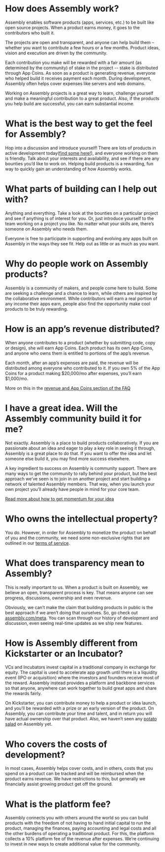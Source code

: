 # How does Assembly work?

Assembly enables software products (apps, services, etc.) to be built like open source projects. When a product earns money, it goes to the contributors who built it.

The projects are open and transparent, and anyone can help build them – whether you want to contribute a few hours or a few months. Product ideas, vision and execution are driven by the community.

Each contribution you make will be rewarded with a fair amount (as determined by the community) of stake in the project -- stake is distributed through App Coins. As soon as a product is generating revenue, everyone who helped build it receives payment each month. During development, Assembly often helps cover expenses like servers and web domains.

Working on Assembly projects is a great way to learn, challenge yourself and make a meaningful contribution to a great product. Also, if the products you help build are successful, you can earn substantial income.


# What is the best way to get the feel for Assembly?

Hop into a discussion and introduce yourself! There are lots of products in active development today([find some here!](https://assembly.com/discover)), and everyone working on them is friendly. Talk about your interests and availability, and see if there are any bounties you’d like to work on. Helping build products is a rewarding, fun way to quickly gain an understanding of how Assembly works.


# What parts of building can I help out with?

Anything and everything. Take a look at the bounties on a particular project and see if anything is of interest for you. Or, just introduce yourself to the team working on a project you like. No matter what your skills are, there’s someone on Assembly who needs them.

Everyone is free to participate in supporting and evolving any apps built on Assembly in the ways they see fit. Help out as little or as much as you want.


# Why do people work on Assembly products?

Assembly is a community of makers, and people come here to build. Some are seeking a challenge and a chance to learn, while others are inspired by the collaborative environment. While contributors will earn a real portion of any income their apps earn, people also find the opportunity make cool products to be truly rewarding.


# How is an app’s revenue distributed?

When anyone contributes to a product (whether by submitting code, copy or design), she will earn App Coins. Each product has its own App Coins, and anyone who owns them is entitled to portions of the app’s revenue.


Each month, after an app’s expenses are paid, the revenue will be distributed among everyone who contributed to it. If you own 5% of the App Coins for a product making $20,000/mo after expenses, you’ll earn $1,000/mo.

More on this in the [revenue and App Coins section of the FAQ](http://assembly.com/help/revenue)


# I have a great idea. Will the Assembly community build it for me?

Not exactly. Assembly is a place to build products collaboratively. If you are passionate about an idea and eager to play a key role in seeing it through, Assembly is a great place to do that. If you want to offer the idea and let someone else build it, you may find more success elsewhere.


A key ingredient to success on Assembly is community support. There are many ways to get the community to rally behind your product, but the best approach we’ve seen is to join in on another project and start building a network of talented Assembly members. That way, when you launch your own project you’ll already have people in mind for your core team.

[Read more about how to get momentum for your idea](http://blog.assembly.com/build-momentum)


# Who owns the intellectual property?

You do. However, in order for Assembly to monetize the product on behalf of you and the community, we need some non-exclusive rights that are outlined in our [terms of service](https://assembly.com/terms).

# What does transparency mean to Assembly?

This is really important to us. When a product is built on Assembly, we believe an open, transparent process is key. That means anyone can see progress, discussions, ownership and even revenue.


Obviously, we can’t make the claim that building products in public is the best approach if we aren’t doing that ourselves. So, go check out [assembly.com/meta](https://assembly.com/meta). You can scan through our history of development and discussion, even seeing real-time updates as we ship new features.


# How is Assembly different from Kickstarter or an Incubator?

VCs and Incubators invest capital in a traditional company in exchange for equity. The capital is used to accelerate app growth until there is a liquidity event (IPO or acquisition) where the investors and founders receive most of the reward. Assembly instead provides a platform and backbone services so that anyone, anywhere can work together to build great apps and share the rewards fairly.

On Kickstarter, you can contribute money to help a product or idea launch, and you’ll be rewarded with a prize or an early version of the product. On Assembly, you can contribute your time and talent, and in return you will have actual ownership over that product. Also, we haven’t seen any [potato salad](https://www.kickstarter.com/projects/324283889/potato-salad) on Assembly yet.


# Who covers the costs of development?

In most cases, Assembly helps cover costs, and in others, costs that you spend on a product can be tracked and will be reimbursed when the product earns revenue. We have restrictions to this, but generally we financially assist growing product get off the ground.

# What is the platform fee?

Assembly connects you with others around the world so you can build products with the freedom of not having to hand initial capital to run the product, managing the finances, paying accounting and legal costs and all the other burdens of operating a traditional product. For this, the platform collects a 10% platform fee of the revenue after expenses. We’re continuing to invest in new ways to create additional value for the community.
